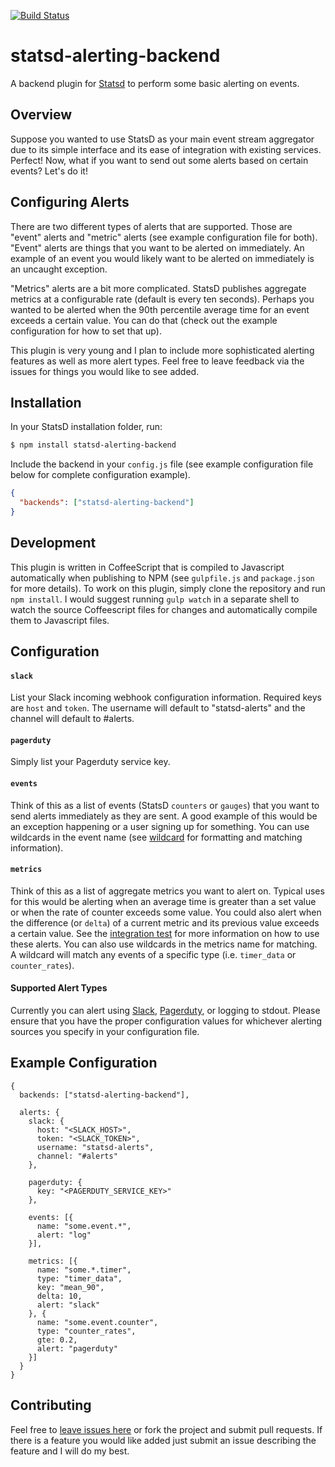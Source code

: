 [![Build Status](https://travis-ci.org/joshgummersall/statsd-alerting-backend.svg?branch=master)](https://travis-ci.org/joshgummersall/statsd-alerting-backend)

statsd-alerting-backend
======================

A backend plugin for [Statsd](https://github.com/etsy/statsd/) to perform some
basic alerting on events.

## Overview

Suppose you wanted to use StatsD as your main event stream aggregator due
to its simple interface and its ease of integration with existing services.
Perfect! Now, what if you want to send out some alerts based on certain events?
Let's do it!

## Configuring Alerts

There are two different types of alerts that are supported. Those are "event"
alerts and "metric" alerts (see example configuration file for both). "Event"
alerts are things that you want to be alerted on immediately. An example of an
event you would likely want to be alerted on immediately is an uncaught
exception.

"Metrics" alerts are a bit more complicated. StatsD publishes aggregate metrics
at a configurable rate (default is every ten seconds). Perhaps you wanted to be
alerted when the 90th percentile average time for an event exceeds a certain
value. You can do that (check out the example configuration for how to set that
up).

This plugin is very young and I plan to include more sophisticated alerting
features as well as more alert types. Feel free to leave feedback via the
issues for things you would like to see added.

## Installation

In your StatsD installation folder, run:

```bash
$ npm install statsd-alerting-backend
```

Include the backend in your `config.js` file (see example configuration file
below for complete configuration example).

```json
{
  "backends": ["statsd-alerting-backend"]
}
```

## Development

This plugin is written in CoffeeScript that is compiled to Javascript
automatically when publishing to NPM (see `gulpfile.js` and `package.json` for
more details). To work on this plugin, simply clone the repository and run
`npm install`. I would suggest running `gulp watch` in a separate shell to
watch the source Coffeescript files for changes and automatically compile them
to Javascript files.

## Configuration

#### `slack`

List your Slack incoming webhook configuration information. Required keys are
`host` and `token`. The username will default to "statsd-alerts" and the channel
will default to #alerts.

#### `pagerduty`

Simply list your Pagerduty service key.

#### `events`

Think of this as a list of events (StatsD `counters` or `gauges`) that you want
to send alerts immediately as they are sent. A good example of this would be an
exception happening or a user signing up for something. You can use wildcards
in the event name (see [wildcard](https://www.npmjs.org/package/wildcard) for
formatting and matching information).

#### `metrics`

Think of this as a list of aggregate metrics you want to alert on. Typical uses
for this would be alerting when an average time is greater than a set value or
when the rate of counter exceeds some value. You could also alert when the
difference (or `delta`) of a current metric and its previous value exceeds a
certain value. See the [integration test](https://github.com/joshgummersall/statsd-alerting-backend/blob/master/test/integration_test.coffee)
for more information on how to use these alerts. You can also use wildcards
in the metrics name for matching. A wildcard will match any events of a specific
type (i.e. `timer_data` or `counter_rates`).

#### Supported Alert Types

Currently you can alert using [Slack](https://slack.com/),
[Pagerduty](http://www.pagerduty.com/), or logging to stdout. Please ensure
that you have the proper configuration values for whichever alerting sources
you specify in your configuration file.

## Example Configuration

```
{
  backends: ["statsd-alerting-backend"],

  alerts: {
    slack: {
      host: "<SLACK_HOST>",
      token: "<SLACK_TOKEN>",
      username: "statsd-alerts",
      channel: "#alerts"
    },

    pagerduty: {
      key: "<PAGERDUTY_SERVICE_KEY>"
    },

    events: [{
      name: "some.event.*",
      alert: "log"
    }],

    metrics: [{
      name: "some.*.timer",
      type: "timer_data",
      key: "mean_90",
      delta: 10,
      alert: "slack"
    }, {
      name: "some.event.counter",
      type: "counter_rates",
      gte: 0.2,
      alert: "pagerduty"
    }]
  }
}
```

## Contributing

Feel free to [leave issues here](https://github.com/joshgummersall/statsd-alerting-backend/issues)
or fork the project and submit pull requests. If there is a feature you would like added
just submit an issue describing the feature and I will do my best.
